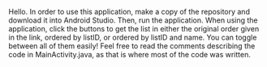 Hello.
In order to use this application, make a copy of the repository and download it into Android Studio.
Then, run the application.
When using the application, click the buttons to get the list in either the original order given in the link, ordered by listID, or ordered by listID and name.
You can toggle between all of them easily!
Feel free to read the comments describing the code in MainActivity.java, as that is where most of the code was written.
